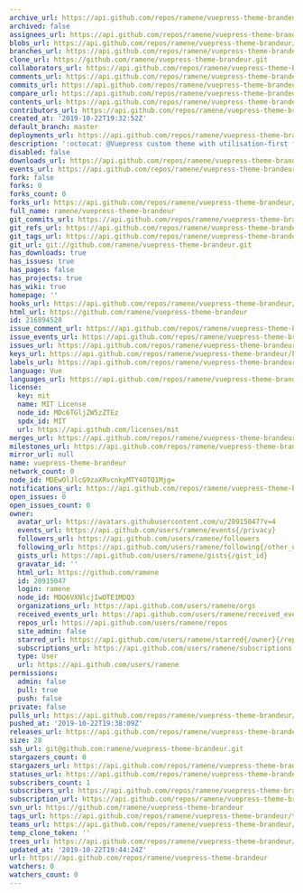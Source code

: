 ```yaml
---
archive_url: https://api.github.com/repos/ramene/vuepress-theme-brandeur/{archive_format}{/ref}
archived: false
assignees_url: https://api.github.com/repos/ramene/vuepress-theme-brandeur/assignees{/user}
blobs_url: https://api.github.com/repos/ramene/vuepress-theme-brandeur/git/blobs{/sha}
branches_url: https://api.github.com/repos/ramene/vuepress-theme-brandeur/branches{/branch}
clone_url: https://github.com/ramene/vuepress-theme-brandeur.git
collaborators_url: https://api.github.com/repos/ramene/vuepress-theme-brandeur/collaborators{/collaborator}
comments_url: https://api.github.com/repos/ramene/vuepress-theme-brandeur/comments{/number}
commits_url: https://api.github.com/repos/ramene/vuepress-theme-brandeur/commits{/sha}
compare_url: https://api.github.com/repos/ramene/vuepress-theme-brandeur/compare/{base}...{head}
contents_url: https://api.github.com/repos/ramene/vuepress-theme-brandeur/contents/{+path}
contributors_url: https://api.github.com/repos/ramene/vuepress-theme-brandeur/contributors
created_at: '2019-10-22T19:32:52Z'
default_branch: master
deployments_url: https://api.github.com/repos/ramene/vuepress-theme-brandeur/deployments
description: ':octocat: @Vuepress custom theme with utilisation-first framework tailwindcss'
disabled: false
downloads_url: https://api.github.com/repos/ramene/vuepress-theme-brandeur/downloads
events_url: https://api.github.com/repos/ramene/vuepress-theme-brandeur/events
fork: false
forks: 0
forks_count: 0
forks_url: https://api.github.com/repos/ramene/vuepress-theme-brandeur/forks
full_name: ramene/vuepress-theme-brandeur
git_commits_url: https://api.github.com/repos/ramene/vuepress-theme-brandeur/git/commits{/sha}
git_refs_url: https://api.github.com/repos/ramene/vuepress-theme-brandeur/git/refs{/sha}
git_tags_url: https://api.github.com/repos/ramene/vuepress-theme-brandeur/git/tags{/sha}
git_url: git://github.com/ramene/vuepress-theme-brandeur.git
has_downloads: true
has_issues: true
has_pages: false
has_projects: true
has_wiki: true
homepage: ''
hooks_url: https://api.github.com/repos/ramene/vuepress-theme-brandeur/hooks
html_url: https://github.com/ramene/vuepress-theme-brandeur
id: 216894528
issue_comment_url: https://api.github.com/repos/ramene/vuepress-theme-brandeur/issues/comments{/number}
issue_events_url: https://api.github.com/repos/ramene/vuepress-theme-brandeur/issues/events{/number}
issues_url: https://api.github.com/repos/ramene/vuepress-theme-brandeur/issues{/number}
keys_url: https://api.github.com/repos/ramene/vuepress-theme-brandeur/keys{/key_id}
labels_url: https://api.github.com/repos/ramene/vuepress-theme-brandeur/labels{/name}
language: Vue
languages_url: https://api.github.com/repos/ramene/vuepress-theme-brandeur/languages
license:
  key: mit
  name: MIT License
  node_id: MDc6TGljZW5zZTEz
  spdx_id: MIT
  url: https://api.github.com/licenses/mit
merges_url: https://api.github.com/repos/ramene/vuepress-theme-brandeur/merges
milestones_url: https://api.github.com/repos/ramene/vuepress-theme-brandeur/milestones{/number}
mirror_url: null
name: vuepress-theme-brandeur
network_count: 0
node_id: MDEwOlJlcG9zaXRvcnkyMTY4OTQ1Mjg=
notifications_url: https://api.github.com/repos/ramene/vuepress-theme-brandeur/notifications{?since,all,participating}
open_issues: 0
open_issues_count: 0
owner:
  avatar_url: https://avatars.githubusercontent.com/u/20915047?v=4
  events_url: https://api.github.com/users/ramene/events{/privacy}
  followers_url: https://api.github.com/users/ramene/followers
  following_url: https://api.github.com/users/ramene/following{/other_user}
  gists_url: https://api.github.com/users/ramene/gists{/gist_id}
  gravatar_id: ''
  html_url: https://github.com/ramene
  id: 20915047
  login: ramene
  node_id: MDQ6VXNlcjIwOTE1MDQ3
  organizations_url: https://api.github.com/users/ramene/orgs
  received_events_url: https://api.github.com/users/ramene/received_events
  repos_url: https://api.github.com/users/ramene/repos
  site_admin: false
  starred_url: https://api.github.com/users/ramene/starred{/owner}{/repo}
  subscriptions_url: https://api.github.com/users/ramene/subscriptions
  type: User
  url: https://api.github.com/users/ramene
permissions:
  admin: false
  pull: true
  push: false
private: false
pulls_url: https://api.github.com/repos/ramene/vuepress-theme-brandeur/pulls{/number}
pushed_at: '2019-10-22T19:38:09Z'
releases_url: https://api.github.com/repos/ramene/vuepress-theme-brandeur/releases{/id}
size: 28
ssh_url: git@github.com:ramene/vuepress-theme-brandeur.git
stargazers_count: 0
stargazers_url: https://api.github.com/repos/ramene/vuepress-theme-brandeur/stargazers
statuses_url: https://api.github.com/repos/ramene/vuepress-theme-brandeur/statuses/{sha}
subscribers_count: 1
subscribers_url: https://api.github.com/repos/ramene/vuepress-theme-brandeur/subscribers
subscription_url: https://api.github.com/repos/ramene/vuepress-theme-brandeur/subscription
svn_url: https://github.com/ramene/vuepress-theme-brandeur
tags_url: https://api.github.com/repos/ramene/vuepress-theme-brandeur/tags
teams_url: https://api.github.com/repos/ramene/vuepress-theme-brandeur/teams
temp_clone_token: ''
trees_url: https://api.github.com/repos/ramene/vuepress-theme-brandeur/git/trees{/sha}
updated_at: '2019-10-22T19:44:24Z'
url: https://api.github.com/repos/ramene/vuepress-theme-brandeur
watchers: 0
watchers_count: 0
---
```


